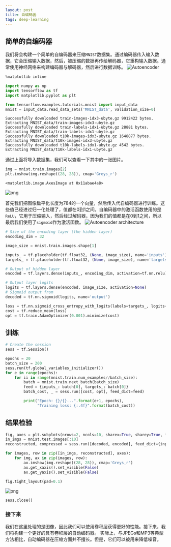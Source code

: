 ```yaml
---
layout: post
title: 自编码器
tags: deep-learning
---
```

## 简单的自编码器

我们将会构建一个简单的自编码器来压缩`MNIST`数据集。通过编码器传入输入数据，它会压缩输入数据，然后，被压缩的数据再传给解码器，它重构输入数据。通常使用神经网络来构建编码器与解码器，然后进行数据训练。
![Autoencoder](assets/autoencoder_1.png)





```python
%matplotlib inline

import numpy as np
import tensorflow as tf
import matplotlib.pyplot as plt
```


```python
from tensorflow.examples.tutorials.mnist import input_data
mnist = input_data.read_data_sets('MNIST_data', validation_size=0)
```

    Successfully downloaded train-images-idx3-ubyte.gz 9912422 bytes.
    Extracting MNIST_data/train-images-idx3-ubyte.gz
    Successfully downloaded train-labels-idx1-ubyte.gz 28881 bytes.
    Extracting MNIST_data/train-labels-idx1-ubyte.gz
    Successfully downloaded t10k-images-idx3-ubyte.gz 1648877 bytes.
    Extracting MNIST_data/t10k-images-idx3-ubyte.gz
    Successfully downloaded t10k-labels-idx1-ubyte.gz 4542 bytes.
    Extracting MNIST_data/t10k-labels-idx1-ubyte.gz
    


通过上面将导入数据集，我们可以查看一下其中的一张图片。


```python
img = mnist.train.images[2]
plt.imshow(img.reshape((28, 28)), cmap='Greys_r')
```




    <matplotlib.image.AxesImage at 0x11abae4a8>




![png](output_4_1.png)



首先我们把图像扁平化长度为784的一个向量，然后传入代自编码器进行训练。这些值已经进过归一化处理了，值都在0到1之间。自编码器中的激活函数使用的是`ReLU`，它用于压缩输入，然后经过解码器，因为我们的值都是在0到1之间，所以最后我们使用了`sigmoid`作为激活函数。
![Autoencoder architecture](http://upyun.midnight2104.com/blog/image/2018-4-14-autoencoder_output_4_1.png)




```python
# Size of the encoding layer (the hidden layer)
encoding_dim = 32

image_size = mnist.train.images.shape[1]

inputs_ = tf.placeholder(tf.float32, (None, image_size), name='inputs')
targets_ = tf.placeholder(tf.float32, (None, image_size), name='targets')

# Output of hidden layer
encoded = tf.layers.dense(inputs_, encoding_dim, activation=tf.nn.relu)

# Output layer logits
logits = tf.layers.dense(encoded, image_size, activation=None)
# Sigmoid output from
decoded = tf.nn.sigmoid(logits, name='output')

loss = tf.nn.sigmoid_cross_entropy_with_logits(labels=targets_, logits=logits)
cost = tf.reduce_mean(loss)
opt = tf.train.AdamOptimizer(0.001).minimize(cost)
```

## 训练


```python
# Create the session
sess = tf.Session()
```


```python
epochs = 20
batch_size = 200
sess.run(tf.global_variables_initializer())
for e in range(epochs):
    for ii in range(mnist.train.num_examples//batch_size):
        batch = mnist.train.next_batch(batch_size)
        feed = {inputs_: batch[0], targets_: batch[0]}
        batch_cost, _ = sess.run([cost, opt], feed_dict=feed)

        print("Epoch: {}/{}...".format(e+1, epochs),
              "Training loss: {:.4f}".format(batch_cost))
```

## 结果检验




```python
fig, axes = plt.subplots(nrows=2, ncols=10, sharex=True, sharey=True, figsize=(20,4))
in_imgs = mnist.test.images[:10]
reconstructed, compressed = sess.run([decoded, encoded], feed_dict={inputs_: in_imgs})

for images, row in zip([in_imgs, reconstructed], axes):
    for img, ax in zip(images, row):
        ax.imshow(img.reshape((28, 28)), cmap='Greys_r')
        ax.get_xaxis().set_visible(False)
        ax.get_yaxis().set_visible(False)

fig.tight_layout(pad=0.1)
```


![png](http://upyun.midnight2104.com/blog/image/2018-4-14-autoencoder_output_11_0.png)



```python
sess.close()
```

###  接下来
我们在这里处理的是图像，因此我们可以使用卷积层获得更好的性能。接下来，我们将构建一个更好的具有卷积层的自动编码器。
实际上，与JPEGs和MP3等典型方法相比，自动编码器在压缩方面并不擅长。但是，它们可以被用来降低噪音。
